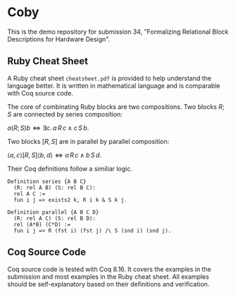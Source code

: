 # Coby

This is the demo repository for submission 34, "Formalizing Relational Block Descriptions for Hardware Design".

## Ruby Cheat Sheet

A Ruby cheat sheet `cheatsheet.pdf` is provided to help understand the language better. It is written in mathematical language and is comparable with Coq source code.

The core of combinating Ruby blocks are two compositions. Two blocks $R; S$ are connected by series composition:

$a(R;S)b \iff \exists c.\, a\,R\,c \land c\,S\,b.$

Two blocks $[R, S]$ are in parallel by parallel composition:

$\langle a,c\rangle [R,S] \langle b,d\rangle \iff a\, R\, c \land b\, S\, d.$

Their Coq definitions follow a similiar logic.

```
Definition series {A B C} 
  (R: rel A B) (S: rel B C): 
  rel A C := 
  fun i j => exists2 k, R i k & S k j.
```
```
Definition parallel {A B C D}
  (R: rel A C) (S: rel B D): 
  rel (A*B) (C*D) :=
  fun i j => R (fst i) (fst j) /\ S (snd i) (snd j).
```

## Coq Source Code

Coq source code is tested with Coq 8.16. It covers the examples in the submission and most examples in the Ruby cheat sheet. All examples should be self-explanatory based on their definitions and verification.